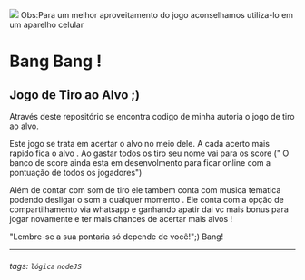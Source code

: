![](https://www.oficinadanet.com.br/imagens/post/40939/capa-filmes-bang-bang.jpg)
Obs:Para um melhor aproveitamento do jogo aconselhamos utiliza-lo em um aparelho celular
# Bang Bang !

## Jogo de Tiro ao Alvo  ;)

Através deste repositório se encontra codigo de minha autoria o jogo de tiro ao alvo.

Este jogo se trata em acertar o alvo no meio dele.
A cada acerto mais rapido fica o alvo . 
Ao gastar todos os tiro seu nome vai para os score (" O banco de score ainda esta em desenvolmento para ficar online com a pontuação de todos os jogadores")

Além de contar com som de tiro ele tambem conta com musica tematica podendo desligar o som a qualquer momento . 
Ele conta com a opção de compartilhamento via whatsapp e ganhando 
apatir dai vc mais bonus para jogar novamente e ter mais chances de acertar mais alvos ! 


"Lembre-se a sua pontaria só depende de você!";)
Bang!



----

###### tags: `lógica` `nodeJS`
